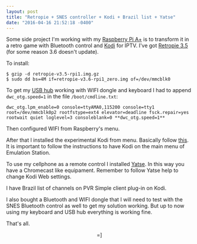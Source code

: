 ```yaml
---
layout: post
title: "Retropie + SNES controller + Kodi + Brazil list + Yatse"
date: "2016-04-16 21:52:18 -0400"
---
```


Some side project I'm working with my [Raspberry Pi A+](https://www.raspberrypi.org/products/model-a-plus/) is to transform it in a retro game with Bluetooth control and [Kodi](http://kodi.wiki/view/Main_Page) for IPTV. I've got [Retropie 3.5](https://github.com/RetroPie/RetroPie-Setup/releases) (for some reason 3.6 doesn't update).

To install:

    $ gzip -d retropie-v3.5-rpi1.img.gz
    $ sudo dd bs=4M if=retropie-v3.6-rpi1_zero.img of=/dev/mmcblk0

To get my [USB hub](http://www.dx.com/p/orico-a3h4-4-port-usb-3-0-high-speed-hub-aluminum-alloy-hub-w-us-plug-power-adapter-black-328849#.VxLodHUrLeQ) working with WIFI dongle and keyboard I had to append `dwc_otg.speed=1` in the file `/boot/cmdline.txt`:

    dwc_otg.lpm_enable=0 console=ttyAMA0,115200 console=tty1 root=/dev/mmcblk0p2 rootfstype=ext4 elevator=deadline fsck.repair=yes rootwait quiet loglevel=3 consoleblank=0 **dwc_otg.speed=1**

Then configured WIFI from Raspberry's menu.

After that I installed the experimental Kodi from menu. Basically follow [this](https://github.com/RetroPie/RetroPie-Setup/wiki/KODI). It is important to follow the instructions to have Kodi on the main menu of Emulation Station.

To use my cellphone as a remote control I installed [Yatse](http://yatse.tv/redmine/projects/yatse/wiki/XbmcConfig?utm_source=YatseApp). In this way you have a Chromecast like equipament. Remember to follow Yatse help to change Kodi Web settings.

I have Brazil list of channels on PVR Simple client plug-in on Kodi.

I also bought a Bluetooth and WIFI dongle that I will need to test with the SNES Bluetooth control as well to get my solution working. But up to now using my keyboard and USB hub everything is working fine.

That's all.

<center> =] </center>
